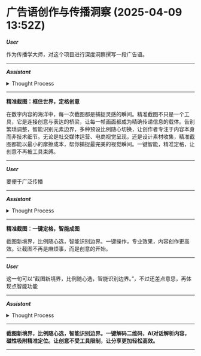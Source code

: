 <!-- Generated by SpecStory -->

# 广告语创作与传播洞察 (2025-04-09 13:52Z)

_**User**_

作为传播学大师，对这个项目进行深度洞察撰写一段广告语。

---

_**Assistant**_

<think><details><summary>Thought Process</summary>我需要基于附件中的内容，以传播学大师的角度撰写一段吸引人的广告语。我会分析项目的核心价值、目标用户、特色功能等要素，然后创作一段能够引起目标受众共鸣的广告语。

从附件中我可以看到：

1. 这是一个名为"精准截图"的Chrome浏览器插件
2. 核心功能是解决网页截图时需要频繁调整截图区域比例的问题
3. 有两种模式：普通模式和智能模式
4. 支持多种预设比例，如16:9、4:3、1:1等
5. 有智能检测、磁性吸附、二维码解析、AI对话、背景移除等高级功能
6. 目标用户包括设计师、内容创作者、电商卖家、社交媒体运营等

作为传播学大师的广告语应该：
- 简洁有力，传达核心价值
- 使用情感化语言，引起共鸣
- 强调独特卖点和差异化优势
- 展现产品如何解决用户痛点
- 使用修辞手法增强传播效果

我将创作一段能吸引目标受众的广告语，突出其核心价值和竞争优势。</details></think>

---

**精准截图：框住世界，定格创意**

在数字内容的海洋中，每一次截图都是捕捉灵感的瞬间。精准截图不只是一个工具，它是连接创意与表达的桥梁，让每一帧画面都成为精确传递信息的载体。告别繁琐调整，智能识别元素边界，多种预设比例随心切换，让创作者专注于内容本身而非技术细节。无论是社交媒体运营、电商视觉呈现，还是设计素材收集，精准截图都能以最小的摩擦成本，帮你捕捉最完美的视觉瞬间。一键智能，精准定格，让创意不再被工具束缚。

---

_**User**_

要便于广泛传播

---

_**Assistant**_

<think><details><summary>Thought Process</summary>这个要求是让我制作更便于广泛传播的广告语，也就是要更简短、易记、有吸引力，能够在各种场合和媒体上轻松传播。我应该保持广告语简洁有力，使用更短的句子，避免复杂的词语，同时保持信息的清晰度和吸引力。</details></think>

---

**精准截图：一键定格，智能成图**

截图新境界，比例随心选，智能识别边界。一键操作，专业效果，内容创作更高效。让截图不再是麻烦事，而是创意的开始。

---

_**User**_

这一句可以“截图新境界，比例随心选，智能识别边界。”，不过还差点意思，再体现点智能功能

---

_**Assistant**_

<think><details><summary>Thought Process</summary>我需要在保持简短的同时，更好地突出智能功能特性。从项目介绍中，我可以看到这个工具有以下智能功能：
- 智能元素检测
- 二维码解析功能
- AI对话功能（与截图内容进行对话）
- 背景移除功能
- 磁性吸附功能

我需要用简洁有力的语言将这些功能融入到广告语中，同时保持易于传播的特性。</details></think>

---

**截图新境界，比例随心选，智能识别边界。一键解码二维码，AI对话解析内容，磁性吸附精准定位。让创意不受工具限制，让分享更加轻松高效。**

---

